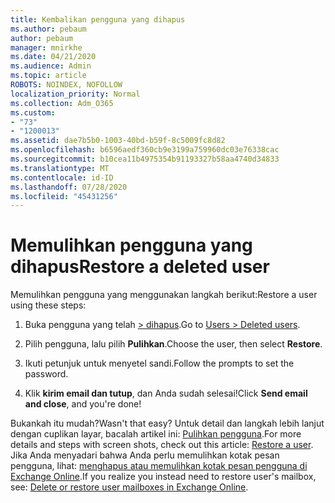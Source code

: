 ```yaml
---
title: Kembalikan pengguna yang dihapus
ms.author: pebaum
author: pebaum
manager: mnirkhe
ms.date: 04/21/2020
ms.audience: Admin
ms.topic: article
ROBOTS: NOINDEX, NOFOLLOW
localization_priority: Normal
ms.collection: Adm_O365
ms.custom:
- "73"
- "1200013"
ms.assetid: dae7b5b0-1003-40bd-b59f-8c5009fc8d82
ms.openlocfilehash: b6596aedf360cb9e3199a759960dc03e76338cac
ms.sourcegitcommit: b10cea11b4975354b91193327b58aa4740d34833
ms.translationtype: MT
ms.contentlocale: id-ID
ms.lasthandoff: 07/28/2020
ms.locfileid: "45431256"
---
```

# <a name="restore-a-deleted-user"></a><span data-ttu-id="d941e-102">Memulihkan pengguna yang dihapus</span><span class="sxs-lookup"><span data-stu-id="d941e-102">Restore a deleted user</span></span>

<span data-ttu-id="d941e-103">Memulihkan pengguna yang menggunakan langkah berikut:</span><span class="sxs-lookup"><span data-stu-id="d941e-103">Restore a user using these steps:</span></span>
  
1. <span data-ttu-id="d941e-104">Buka pengguna yang telah [ \> dihapus](https://admin.microsoft.com/adminportal/home#/deletedusers).</span><span class="sxs-lookup"><span data-stu-id="d941e-104">Go to [Users \> Deleted users](https://admin.microsoft.com/adminportal/home#/deletedusers).</span></span>

2. <span data-ttu-id="d941e-105">Pilih pengguna, lalu pilih **Pulihkan**.</span><span class="sxs-lookup"><span data-stu-id="d941e-105">Choose the user, then select **Restore**.</span></span>

3. <span data-ttu-id="d941e-106">Ikuti petunjuk untuk menyetel sandi.</span><span class="sxs-lookup"><span data-stu-id="d941e-106">Follow the prompts to set the password.</span></span>

4. <span data-ttu-id="d941e-107">Klik **kirim email dan tutup**, dan Anda sudah selesai!</span><span class="sxs-lookup"><span data-stu-id="d941e-107">Click **Send email and close**, and you're done!</span></span>

<span data-ttu-id="d941e-108">Bukankah itu mudah?</span><span class="sxs-lookup"><span data-stu-id="d941e-108">Wasn't that easy?</span></span> <span data-ttu-id="d941e-109">Untuk detail dan langkah lebih lanjut dengan cuplikan layar, bacalah artikel ini: [Pulihkan pengguna](https://docs.microsoft.com/microsoft-365/admin/add-users/restore-user).</span><span class="sxs-lookup"><span data-stu-id="d941e-109">For more details and steps with screen shots, check out this article: [Restore a user](https://docs.microsoft.com/microsoft-365/admin/add-users/restore-user).</span></span> <span data-ttu-id="d941e-110">Jika Anda menyadari bahwa Anda perlu memulihkan kotak pesan pengguna, lihat: [menghapus atau memulihkan kotak pesan pengguna di Exchange Online](https://docs.microsoft.com/exchange/recipients-in-exchange-online/delete-or-restore-mailboxes).</span><span class="sxs-lookup"><span data-stu-id="d941e-110">If you realize you instead need to restore user's mailbox, see: [Delete or restore user mailboxes in Exchange Online](https://docs.microsoft.com/exchange/recipients-in-exchange-online/delete-or-restore-mailboxes).</span></span>